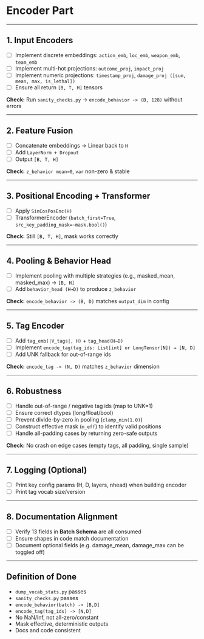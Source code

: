 # Encoder Part

---

## 1. Input Encoders
- [ ] Implement discrete embeddings: `action_emb`, `loc_emb`, `weapon_emb`, `team_emb`
- [ ] Implement multi-hot projections: `outcome_proj`, `impact_proj`
- [ ] Implement numeric projections: `timestamp_proj`, `damage_proj ([sum, mean, max, is_lethal])`
- [ ] Ensure all return `[B, T, H]` tensors

**Check:** Run `sanity_checks.py` → `encode_behavior -> (B, 128)` without errors

---

## 2. Feature Fusion
- [ ] Concatenate embeddings → Linear back to `H`
- [ ] Add `LayerNorm + Dropout`
- [ ] Output `[B, T, H]`

**Check:** `z_behavior mean≈0`, `var` non-zero & stable

---

## 3. Positional Encoding + Transformer
- [ ] Apply `SinCosPosEnc(H)`
- [ ] TransformerEncoder (`batch_first=True`, `src_key_padding_mask=~mask.bool()`)

**Check:** Still `[B, T, H]`, mask works correctly

---

## 4. Pooling & Behavior Head
- [ ] Implement pooling with multiple strategies (e.g., masked_mean, masked_max) → `[B, H]`
- [ ] Add `behavior_head (H→D)` to produce `z_behavior`

**Check:** `encode_behavior -> (B, D)` matches `output_dim` in config

---

## 5. Tag Encoder
- [ ] Add `tag_emb(|V_tags|, H)` + `tag_head(H→D)`
- [ ] Implement `encode_tag(tag_ids: List[int] or LongTensor[N]) → [N, D]`
- [ ] Add UNK fallback for out-of-range ids

**Check:** `encode_tag -> (N, D)` matches `z_behavior` dimension

---

## 6. Robustness
- [ ] Handle out-of-range / negative tag ids (map to UNK=1)
- [ ] Ensure correct dtypes (long/float/bool)
- [ ] Prevent divide-by-zero in pooling (`clamp_min(1.0)`)
- [ ] Construct effective mask (`m_eff`) to identify valid positions
- [ ] Handle all-padding cases by returning zero-safe outputs

**Check:** No crash on edge cases (empty tags, all padding, single sample)

---

## 7. Logging (Optional)
- [ ] Print key config params (H, D, layers, nhead) when building encoder
- [ ] Print tag vocab size/version

---

## 8. Documentation Alignment
- [ ] Verify 13 fields in **Batch Schema** are all consumed
- [ ] Ensure shapes in code match documentation
- [ ] Document optional fields (e.g. damage_mean, damage_max can be toggled off)

---

## Definition of Done
- `dump_vocab_stats.py` passes
- `sanity_checks.py` passes
- `encode_behavior(batch) -> [B,D]`
- `encode_tag(tag_ids) -> [N,D]`
- No NaN/Inf, not all-zero/constant
- Mask effective, deterministic outputs
- Docs and code consistent
